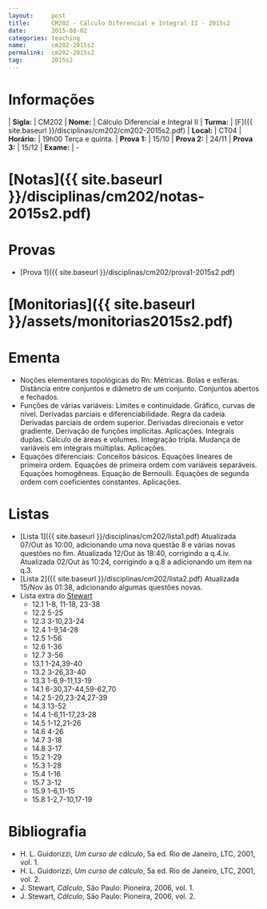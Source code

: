```yaml
---
layout:     post
title:      CM202 - Cálculo Diferencial e Integral II - 2015s2
date:       2015-08-02
categories: teaching
name:       cm202-2015s2
permalink:  cm202-2015s2
tag:        2015s2
---
```


# Informações

  | **Sigla:**   | CM202
  | **Nome:**    | Cálculo Diferencial e Integral II
  | **Turma:**   | [F]({{ site.baseurl }}/disciplinas/cm202/cm202-2015s2.pdf)
  | **Local:**   | CT04
  | **Horário:** | 19h00 Terça e quinta.
  | **Prova 1:** | 15/10
  | **Prova 2:** | 24/11
  | **Prova 3:** | 15/12
  | **Exame:**   | -


# [Notas]({{ site.baseurl }}/disciplinas/cm202/notas-2015s2.pdf)

# Provas

  - [Prova 1]({{ site.baseurl }}/disciplinas/cm202/prova1-2015s2.pdf)

# [Monitorias]({{ site.baseurl }}/assets/monitorias2015s2.pdf)

# Ementa

  - Noções elementares topológicas do Rn: Métricas.  Bolas e esferas.  Distância
    entre conjuntos e diâmetro de um conjunto.  Conjuntos abertos e fechados.
  - Funções de várias variáveis: Limites e continuidade.  Gráfico, curvas de
    nível.  Derivadas parciais e diferenciabilidade.  Regra da cadeia.
    Derivadas parciais de ordem superior.  Derivadas direcionais e vetor
    gradiente.  Derivação de funções implícitas.  Aplicações.  Integrais duplas.
    Cálculo de áreas e volumes.  Integração tripla.  Mudança de variáveis em
    integrais múltiplas.  Aplicações.
  - Equações diferenciais: Conceitos básicos.  Equações lineares de primeira
    ordem.  Equações de primeira ordem com variáveis separáveis.  Equações
    homogêneas.  Equação de Bernoulli.  Equações de segunda ordem com
    coeficientes constantes.  Aplicações.

# Listas

  - [Lista 1]({{ site.baseurl }}/disciplinas/cm202/lista1.pdf)
    Atualizada 07/Out às 10:00, adicionando uma nova questão 8 e várias novas
    questões no fim.
    Atualizada 12/Out às 18:40, corrigindo a q.4.iv.
    Atualizada 02/Out às 10:24, corrigindo a q.8 a adicionando um item na q.3.
  - [Lista 2]({{ site.baseurl }}/disciplinas/cm202/lista2.pdf)
    Atualizada 15/Nov às 01:38, adicionando algumas questões novas.
  - Lista extra do [Stewart](http://www.clicmates.com.br/arquivosparadonwloads/Calculo%20Vol%202%20%285%20ed%29%20-%20James%20Stewart%20%28em%20portugues%29.pdf)
    - 12.1 1-8, 11-18, 23-38
    - 12.2 5-25
    - 12.3 3-10,23-24
    - 12.4 1-9,14-28
    - 12.5 1-56
    - 12.6 1-36
    - 12.7 3-56
    - 13.1 1-24,39-40
    - 13.2 3-26,33-40
    - 13.3 1-6,9-11,13-19
    - 14.1 6-30,37-44,59-62,70
    - 14.2 5-20,23-24,27-39
    - 14.3 13-52
    - 14.4 1-6,11-17,23-28
    - 14.5 1-12,21-26
    - 14.6 4-26
    - 14.7 3-18
    - 14.8 3-17
    - 15.2 1-29
    - 15.3 1-28
    - 15.4 1-16
    - 15.7 3-12
    - 15.9 1-6,11-15
    - 15.8 1-2,7-10,17-19


# Bibliografia

  - H. L. Guidorizzi, _Um curso de cálculo_, 5a ed. Rio de Janeiro, LTC, 2001,
    vol. 1.
  - H. L. Guidorizzi, _Um curso de cálculo_, 5a ed. Rio de Janeiro, LTC, 2001,
    vol. 2.
  - J. Stewart, _Cálculo_, São Paulo: Pioneira, 2006, vol. 1.
  - J. Stewart, _Cálculo_, São Paulo: Pioneira, 2006, vol. 2.
